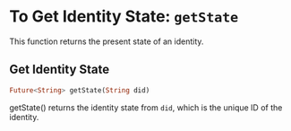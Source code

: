 # To Get Identity State: `getState`

This function returns the present state of an identity.

## Get Identity State

```dart
Future<String> getState(String did)
```
getState() returns the identity state from `did`, which is the unique ID of the identity. 